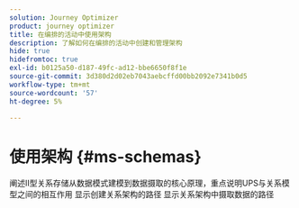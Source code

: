 ```yaml
---
solution: Journey Optimizer
product: journey optimizer
title: 在编排的活动中使用架构
description: 了解如何在编排的活动中创建和管理架构
hide: true
hidefromtoc: true
exl-id: b0125a50-d187-49fc-ad12-bbe6650f8f1e
source-git-commit: 3d380d2d02eb7043aebcffd00bb2092e7341b0d5
workflow-type: tm+mt
source-wordcount: '57'
ht-degree: 5%

---
```


# 使用架构 {#ms-schemas}

阐述II型关系存储从数据模式建模到数据摄取的核心原理，重点说明UPS与关系模型之间的相互作用
显示创建关系架构的路径
显示关系架构中摄取数据的路径
